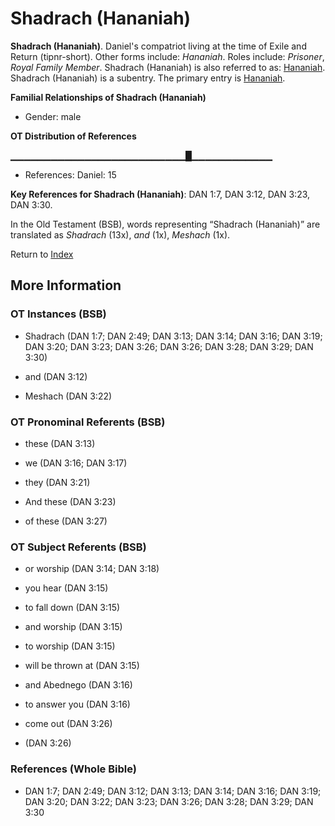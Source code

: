 # Shadrach (Hananiah)
**Shadrach (Hananiah)**. 
Daniel's compatriot living at the time of Exile and Return (tipnr-short). 
Other forms include: 
*Hananiah*. 
Roles include: 
_Prisoner_, _Royal Family Member_. 
Shadrach (Hananiah) is also referred to as: 
[Hananiah](Hananiah.15.md). 
Shadrach (Hananiah) is a subentry. The primary entry is 
[Hananiah](Hananiah.15.md). 




**Familial Relationships of Shadrach (Hananiah)**


* Gender: male


**OT Distribution of References**

▁▁▁▁▁▁▁▁▁▁▁▁▁▁▁▁▁▁▁▁▁▁▁▁▁▁█▁▁▁▁▁▁▁▁▁▁▁▁
* References: Daniel: 15



**Key References for Shadrach (Hananiah)**: 
DAN 1:7, DAN 3:12, DAN 3:23, DAN 3:30. 


In the Old Testament (BSB), words representing “Shadrach (Hananiah)” are translated as 
*Shadrach* (13x), *and* (1x), *Meshach* (1x). 




Return to [Index](00-Index.md)

## More Information

### OT Instances (BSB)

* Shadrach (DAN 1:7; DAN 2:49; DAN 3:13; DAN 3:14; DAN 3:16; DAN 3:19; DAN 3:20; DAN 3:23; DAN 3:26; DAN 3:26; DAN 3:28; DAN 3:29; DAN 3:30)

* and (DAN 3:12)

* Meshach (DAN 3:22)



### OT Pronominal Referents (BSB)

* these (DAN 3:13)

* we (DAN 3:16; DAN 3:17)

* they (DAN 3:21)

* And these (DAN 3:23)

* of these (DAN 3:27)



### OT Subject Referents (BSB)

* or worship (DAN 3:14; DAN 3:18)

* you hear (DAN 3:15)

* to fall down (DAN 3:15)

* and worship (DAN 3:15)

* to worship (DAN 3:15)

* will be thrown at (DAN 3:15)

* and Abednego (DAN 3:16)

* to answer you (DAN 3:16)

* come out (DAN 3:26)

*  (DAN 3:26)



### References (Whole Bible)

* DAN 1:7; DAN 2:49; DAN 3:12; DAN 3:13; DAN 3:14; DAN 3:16; DAN 3:19; DAN 3:20; DAN 3:22; DAN 3:23; DAN 3:26; DAN 3:28; DAN 3:29; DAN 3:30



